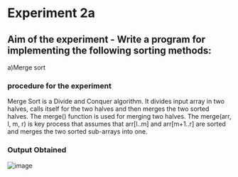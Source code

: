 #   Experiment 2a
## Aim of the experiment - Write a program for implementing the following sorting methods:

a)Merge sort 

###  procedure for the experiment
Merge Sort is a Divide and Conquer algorithm. 
It divides input array in two halves, calls itself for the two halves and then merges the two sorted halves. 
The merge() function is used for merging two halves. 
The merge(arr, l, m, r) is key process that assumes that arr[l..m] and arr[m+1..r] are sorted and merges the two sorted sub-arrays into one.


### Output Obtained
![image](https://user-images.githubusercontent.com/77834002/107001707-1f2ed500-67b0-11eb-962a-f2951cc92e45.png)

